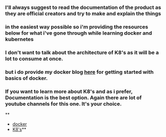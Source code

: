 ### I'll always suggest to read the documentation of the product as they are official creators and try to make and explain the things
### in the easiest way possible so i'm providing the resources below for what i've gone through while learning docker and kubernetes

### I don't want to talk about the architecture of K8's as it will be a lot to consume at once.
### but i do provide my docker blog [here](https://nvrc.hashnode.dev/getting-started-with-docker-beginners-guide) for getting started with basics of docker.

### If you want to learn more about K8's and as i prefer, Documentation is the best option. Again there are lot of youtube channels for this one. It's your choice.
**
- [docker](https://docs.docker.com/manuals/)
- [K8's](https://minikube.sigs.k8s.io/docs/)**
